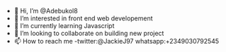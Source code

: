 - 👋 Hi, I’m @Adebukol8
- 👀 I’m interested in front end web developement
- 🌱 I’m currently learning Javascript
- 💞️ I’m looking to collaborate on building new project
- 📫 How to reach me -twitter:@JackieJ97 whatsapp:+2349030792545

<!---
Adebukol8/Adebukol8 is a ✨ special ✨ repository because its `README.md` (this file) appears on your GitHub profile.
You can click the Preview link to take a look at your changes.
--->
